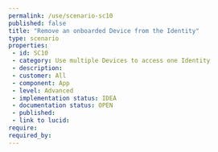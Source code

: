 ```yaml
---
permalink: /use/scenario-sc10
published: false
title: "Remove an onboarded Device from the Identity"
type: scenario
properties:
 - id: SC10
 - category: Use multiple Devices to access one Identity
 - description: 
 - customer: All
 - component: App
 - level: Advanced
 - implementation status: IDEA
 - documentation status: OPEN
 - published: 
 - link to lucid: 
require:
required_by:
---
```

